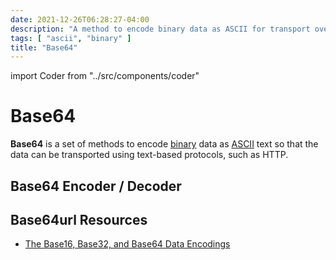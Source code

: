 ```yaml
---
date: 2021-12-26T06:28:27-04:00
description: "A method to encode binary data as ASCII for transport over text-based protocols"
tags: [ "ascii", "binary" ]
title: "Base64"
---
```


import Coder from "../src/components/coder"

# Base64

**Base64** is a set of methods to encode [binary](binary.md) data as [ASCII](ascii.md) text so that the data can be transported using text-based protocols, such as HTTP.

<div style={{float: "right", border: "solid", width: "40%", padding: "2em"}}>

## Base64 Encoder / Decoder

<Coder type="base64" />
</div>

## Base64url Resources

* [The Base16, Base32, and Base64 Data Encodings](https://datatracker.ietf.org/doc/html/rfc4648)
